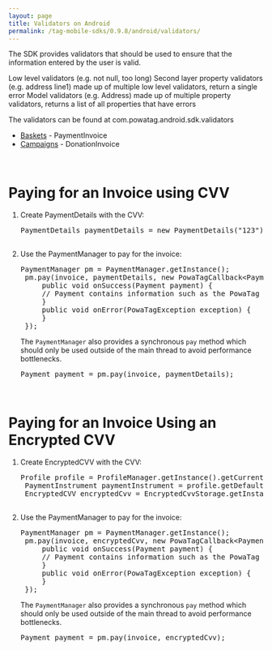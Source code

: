 ```yaml
---
layout: page
title: Validators on Android
permalink: /tag-mobile-sdks/0.9.8/android/validators/
---
```


The SDK provides validators that should be used to ensure that the information entered by the user is valid.



Low level validators (e.g. not null, too long)
Second layer property validators (e.g. address line1) made up of multiple low level validators, return a single error
Model validators (e.g. Address) made up of multiple property validators, returns a list of all properties that have errors

The validators can be found at com.powatag.android.sdk.validators


* [Baskets]({{site.baseurl}}/tag-mobile-sdks/0.9.8/android/baskets/) - PaymentInvoice
* [Campaigns]({{site.baseurl}}/tag-mobile-sdks/0.9.8/android/campaigns/) - DonationInvoice

<br />

# Paying for an Invoice using CVV

1. Create PaymentDetails with the CVV:

	<pre>PaymentDetails paymentDetails = new PaymentDetails("123");

2. Use the PaymentManager to pay for the invoice:

    <pre>PaymentManager pm = PaymentManager.getInstance();
	pm.pay(invoice, paymentDetails, new PowaTagCallback&lt;Payment&gt;() {
		public void onSuccess(Payment payment) {
		// Payment contains information such as the PowaTag payment ID, Merchant payment ID and the invoice that was paid for.
		}
		public void onError(PowaTagException exception) {
		}
	});</pre>

	The <code>PaymentManager</code> also provides a synchronous <code>pay</code> method which should only be used outside of the main thread to avoid performance bottlenecks.

	<pre>Payment payment = pm.pay(invoice, paymentDetails);</pre>

<br/>

# Paying for an Invoice Using an Encrypted CVV

1. Create EncryptedCVV with the CVV:

	<pre>Profile profile = ProfileManager.getInstance().getCurrentProfile();
	PaymentInstrument paymentInstrument = profile.getDefaultPaymentInstrument();
	EncryptedCVV encryptedCvv = EncryptedCvvStorage.getInstance().getCvv(paymentInstrument);

2. Use the PaymentManager to pay for the invoice:

	<pre>PaymentManager pm = PaymentManager.getInstance();
	pm.pay(invoice, encryptedCvv, new PowaTagCallback&lt;Payment&gt;() {
		public void onSuccess(Payment payment) {
		// Payment contains information such as the PowaTag payment ID, Merchant payment ID and the invoice that was paid for.
		}
		public void onError(PowaTagException exception) {
		}
	});</pre>

	The <code>PaymentManager</code> also provides a synchronous <code>pay</code> method which should only be used outside of the main thread to avoid performance bottlenecks.

	<pre>Payment payment = pm.pay(invoice, encryptedCvv);</pre>





